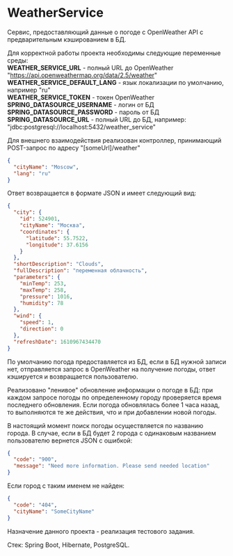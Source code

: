 # WeatherService

Сервис, предоставляющий данные о погоде с OpenWeather API с предварительным кэшированием в БД.

Для корректной работы проекта необходимы следующие переменные среды:  
**WEATHER_SERVICE_URL** - полный URL до OpenWeather "https://api.openweathermap.org/data/2.5/weather"  
**WEATHER_SERVICE_DEFAULT_LANG** - язык локализации по умолчанию, например "ru"  
**WEATHER_SERVICE_TOKEN** - токен OpenWeather  
**SPRING_DATASOURCE_USERNAME** - логин от БД  
**SPRING_DATASOURCE_PASSWORD** - пароль от БД  
**SPRING_DATASOURCE_URL** - полный URL до БД, например: "jdbc:postgresql://localhost:5432/weather_service"

Для внешнего взаимодействия реализован контроллер, принимающий POST-запрос по адресу "[someUrl]/weather"

```json
{
  "cityName": "Moscow",
  "lang": "ru"
}
```

Ответ возвращается в формате JSON и имеет следующий вид:

```json
{
  "city": {
    "id": 524901,
    "cityName": "Москва",
    "coordinates": {
      "latitude": 55.7522,
      "longitude": 37.6156
    }
  },
  "shortDescription": "Clouds",
  "fullDescription": "переменная облачность",
  "parameters": {
    "minTemp": 253,
    "maxTemp": 258,
    "pressure": 1016,
    "humidity": 78
  },
  "wind": {
    "speed": 1,
    "direction": 0
  },
  "refreshDate": 1610967434470
}
```

По умолчанию погода предоставляется из БД, если в БД нужной записи нет, отправляется запрос в OpenWeather на получение
погоды, ответ кэшируется и возвращается пользователю.

Реализовано "ленивое" обновление информации о погоде в БД: при каждом запросе погоды по определенному городу проверяется
время последнего обновления. Если погода обновлялась более 1 часа назад, то выполняются те же действия, что и при
добавлении новой погоды.

В настоящий момент поиск погоды осуществляется по названию города. В случае, если в БД будет 2 города с одинаковым
названием пользователю вернется JSON с ошибкой:

```json
{
  "code": "900",
  "message": "Need more information. Please send needed location"
}
```

Если город с таким именем не найден:

```json
{
  "code": "404",
  "cityName": "SomeCityName"
}
```

Назначение данного проекта - реализация тестового задания.

Стек: Spring Boot, Hibernate, PostgreSQL.



